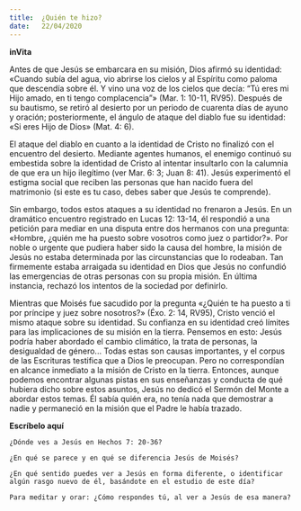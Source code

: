```yaml
---
title:  ¿Quién te hizo?
date:   22/04/2020
---
```


**inVita**

Antes de que Jesús se embarcara en su misión, Dios afirmó su identidad: «Cuando subía del agua, vio abrirse los cielos y al Espíritu como paloma que descendía sobre él. Y vino una voz de los cielos que decía: “Tú eres mi Hijo amado, en ti tengo complacencia”» (Mar. 1: 10-11, RV95). Después de su bautismo, se retiró al desierto por un periodo de cuarenta días de ayuno y oración; posteriormente, el ángulo de ataque del diablo fue su identidad: «Si eres Hijo de Dios» (Mat. 4: 6).

El ataque del diablo en cuanto a la identidad de Cristo no finalizó con el encuentro del desierto. Mediante agentes humanos, el enemigo continuó su embestida sobre la identidad de Cristo al intentar insultarlo con la calumnia de que era un hijo ilegítimo (ver Mar. 6: 3; Juan 8: 41). Jesús experimentó el estigma social que reciben las personas que han nacido fuera del matrimonio (si este es tu caso, debes saber que Jesús te comprende).

Sin embargo, todos estos ataques a su identidad no frenaron a Jesús. En un dramático encuentro registrado en Lucas 12: 13-14, él respondió a una petición para mediar en una disputa entre dos hermanos con una pregunta: «Hombre, ¿quién me ha puesto sobre vosotros como juez o partidor?». Por noble o urgente que pudiera haber sido la causa del hombre, la misión de Jesús no estaba determinada por las circunstancias que lo rodeaban. Tan firmemente estaba arraigada su identidad en Dios que Jesús no confundió las emergencias de otras personas con su propia misión. En última instancia, rechazó los intentos de la sociedad por definirlo.

Mientras que Moisés fue sacudido por la pregunta «¿Quién te ha puesto a ti por príncipe y juez sobre nosotros?» (Éxo. 2: 14, RV95), Cristo venció el mismo ataque sobre su identidad. Su confianza en su identidad creó límites para las implicaciones de su misión en la tierra. Pensemos en esto: Jesús podría haber abordado el cambio climático, la trata de personas, la desigualdad de género... Todas estas son causas importantes, y el corpus de las Escrituras testifica que a Dios le preocupan. Pero no correspondían en alcance inmediato a la misión de Cristo en la tierra. Entonces, aunque podemos encontrar algunas pistas en sus enseñanzas y conducta de qué hubiera dicho sobre estos asuntos, Jesús no dedicó el Sermón del Monte a abordar estos temas. Él sabía quién era, no tenía nada que demostrar a nadie y permaneció en la misión que el Padre le había trazado.

**Escríbelo aquí**

`¿Dónde ves a Jesús en Hechos 7: 20-36?`

`¿En qué se parece y en qué se diferencia Jesús de Moisés?`

`¿En qué sentido puedes ver a Jesús en forma diferente, o identificar algún rasgo nuevo de él, basándote en el estudio de este día?`

`Para meditar y orar: ¿Cómo respondes tú, al ver a Jesús de esa manera?`
